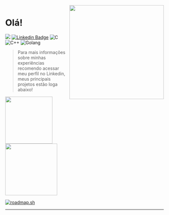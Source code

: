 <img align="right" src="https://media1.giphy.com/media/IbClV7Qc9SMOFSO2Bc/giphy.gif?cid=ecf05e47g5j2hccaqmp3w95gti2lao5x0jq9xkvtkujno5uw&rid=giphy.gif" width="300"/>
<Span>
  
# Olá!
![](https://komarev.com/ghpvc/?username=threeDP&color=blue&style=flat-square)
[![Linkedin Badge](https://img.shields.io/badge/-Linkedin-0a66c2?style=flat-square&logo=Linkedin&logoColor=white)](https://www.linkedin.com/in/davypaulinodsd/)
<img alt="C" src="https://img.shields.io/badge/|-C%20language%20advanced-2C733D?style=flat-square&logo=c&logoColor=white" />
<img alt="C++" src="https://img.shields.io/badge/|-CPlusPlus-2C733D?style=flat-square&logo=c++&logoColor=white" />
<img alt="Golang" src="https://img.shields.io/badge/|-Golang-2C733D?style=flat-square&logo=Go&logoColor=white" />
> Para mais informações sobre minhas experiências recomendo acessar meu perfil no Linkedin, meus principais projetos estão loga abaixo!

<img height="150rem" src="https://github-readme-stats.vercel.app/api?username=ThreeDP&show_icons=true&theme=radical&include_all_commits=true&count_private=true&"/>
<img height="165rem" src="https://github-readme-stats.vercel.app/api/top-langs/?username=ThreeDP&layout=compact&langs_count=12&theme=outrun"/>

[![roadmap.sh](https://api.roadmap.sh/v1-badge/tall/659f4750ae22c12523595e11?variant=dark)](https://roadmap.sh)

***
